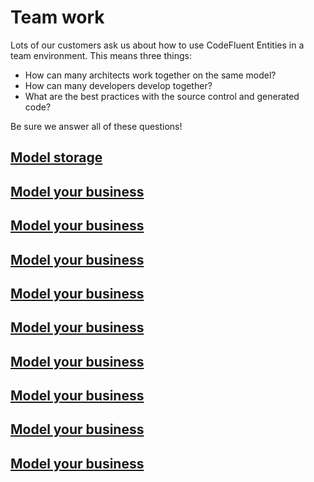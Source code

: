 # Team work

Lots of our customers ask us about how to use CodeFluent Entities in a team environment. This means three things:
- How can many architects work together on the same model?
- How can many developers develop together?
- What are the best practices with the source control and generated code?

Be sure we answer all of these questions!


## [Model storage](splitting_your_model_into_parts.html)

## [Model your business](model_your_business.html)

## [Model your business](model_your_business.html)

## [Model your business](model_your_business.html)

## [Model your business](model_your_business.html)

## [Model your business](model_your_business.html)

## [Model your business](model_your_business.html)

## [Model your business](model_your_business.html)

## [Model your business](model_your_business.html)

## [Model your business](model_your_business.html)